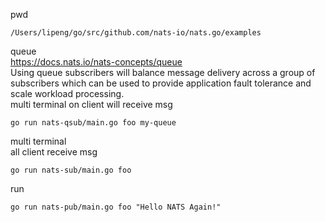 pwd
```
/Users/lipeng/go/src/github.com/nats-io/nats.go/examples
```

queue    
https://docs.nats.io/nats-concepts/queue    
 Using queue subscribers will balance message delivery across a group of subscribers which can be used to provide application fault tolerance and scale workload processing.     
multi terminal 
on client will receive msg
```
go run nats-qsub/main.go foo my-queue
```

multi terminal    
all client receive msg
```
go run nats-sub/main.go foo
```

run 
```
go run nats-pub/main.go foo "Hello NATS Again!"
```
